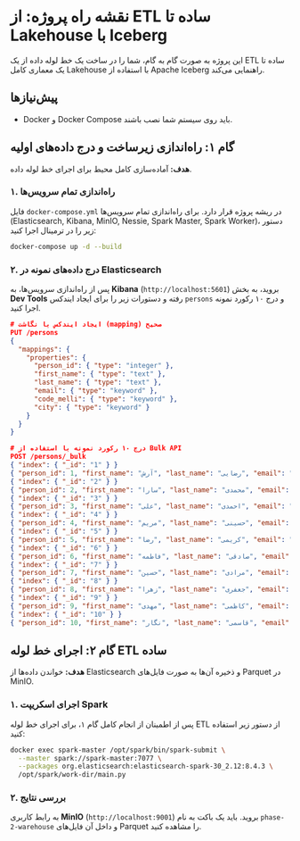 # نقشه راه پروژه: از ETL ساده تا Lakehouse با Iceberg

این پروژه به صورت گام به گام، شما را در ساخت یک خط لوله داده از یک ETL ساده تا یک معماری کامل Lakehouse با استفاده از Apache Iceberg راهنمایی می‌کند.

## پیش‌نیازها

*   Docker و Docker Compose باید روی سیستم شما نصب باشند.

## گام ۱: راه‌اندازی زیرساخت و درج داده‌های اولیه

**هدف:** آماده‌سازی کامل محیط برای اجرای خط لوله داده.

### ۱. راه‌اندازی تمام سرویس‌ها

فایل `docker-compose.yml` در ریشه پروژه قرار دارد. برای راه‌اندازی تمام سرویس‌ها (Elasticsearch, Kibana, MinIO, Nessie, Spark Master, Spark Worker)، دستور زیر را در ترمینال اجرا کنید:

```bash
docker-compose up -d --build
```

### ۲. درج داده‌های نمونه در Elasticsearch

پس از راه‌اندازی سرویس‌ها، به **Kibana** (`http://localhost:5601`) بروید، به بخش **Dev Tools** رفته و دستورات زیر را برای ایجاد ایندکس `persons` و درج ۱۰ رکورد نمونه اجرا کنید.

```json
# ایجاد ایندکس با نگاشت (mapping) صحیح
PUT /persons
{
  "mappings": {
    "properties": {
      "person_id": { "type": "integer" },
      "first_name": { "type": "text" },
      "last_name": { "type": "text" },
      "email": { "type": "keyword" },
      "code_melli": { "type": "keyword" },
      "city": { "type": "keyword" }
    }
  }
}

# درج ۱۰ رکورد نمونه با استفاده از Bulk API
POST /persons/_bulk
{ "index": { "_id": "1" } }
{ "person_id": 1, "first_name": "آرش", "last_name": "رضایی", "email": "arash.rezaei@example.com", "code_melli": "0012345678", "city": "تهران" }
{ "index": { "_id": "2" } }
{ "person_id": 2, "first_name": "سارا", "last_name": "محمدی", "email": "sara.mohammadi@example.com", "code_melli": "0023456789", "city": "اصفهان" }
{ "index": { "_id": "3" } }
{ "person_id": 3, "first_name": "علی", "last_name": "احمدی", "email": "ali.ahmadi@example.com", "code_melli": "0034567890", "city": "شیراز" }
{ "index": { "_id": "4" } }
{ "person_id": 4, "first_name": "مریم", "last_name": "حسینی", "email": "maryam.hosseini@example.com", "code_melli": "0045678901", "city": "تهران" }
{ "index": { "_id": "5" } }
{ "person_id": 5, "first_name": "رضا", "last_name": "کریمی", "email": "reza.karimi@example.com", "code_melli": "0056789012", "city": "مشهد" }
{ "index": { "_id": "6" } }
{ "person_id": 6, "first_name": "فاطمه", "last_name": "صادقی", "email": "fatemeh.sadeghi@example.com", "code_melli": "0067890123", "city": "تبریز" }
{ "index": { "_id": "7" } }
{ "person_id": 7, "first_name": "حسین", "last_name": "مرادی", "email": "hossein.moradi@example.com", "code_melli": "0078901234", "city": "اصفهان" }
{ "index": { "_id": "8" } }
{ "person_id": 8, "first_name": "زهرا", "last_name": "جعفری", "email": "zahra.jafari@example.com", "code_melli": "0089012345", "city": "شیراز" }
{ "index": { "_id": "9" } }
{ "person_id": 9, "first_name": "مهدی", "last_name": "کاظمی", "email": "mehdi.kazemi@example.com", "code_melli": "0090123456", "city": "تهران" }
{ "index": { "_id": "10" } }
{ "person_id": 10, "first_name": "نگار", "last_name": "قاسمی", "email": "negar.ghasemi@example.com", "code_melli": "0101234567", "city": "کرج" }
```

## گام ۲: اجرای خط لوله ETL ساده

**هدف:** خواندن داده‌ها از Elasticsearch و ذخیره آن‌ها به صورت فایل‌های Parquet در MinIO.

### ۱. اجرای اسکریپت Spark

پس از اطمینان از انجام کامل گام ۱، برای اجرای خط لوله ETL از دستور زیر استفاده کنید:

```bash
docker exec spark-master /opt/spark/bin/spark-submit \
  --master spark://spark-master:7077 \
  --packages org.elasticsearch:elasticsearch-spark-30_2.12:8.4.3 \
  /opt/spark/work-dir/main.py
```

### ۲. بررسی نتایج

به رابط کاربری **MinIO** (`http://localhost:9001`) بروید. باید یک باکت به نام `phase-2-warehouse` و داخل آن فایل‌های Parquet را مشاهده کنید.

```